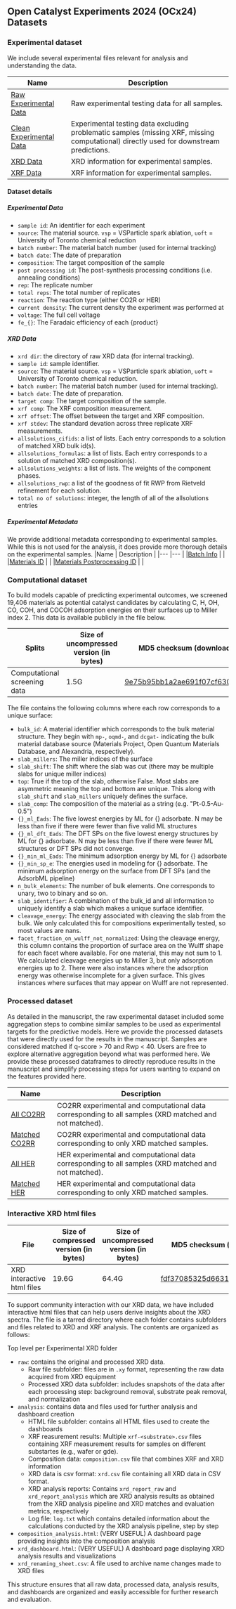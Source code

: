 ## Open Catalyst Experiments 2024 (OCx24) Datasets

### Experimental dataset
We include several experimental files relevant for analysis and understanding the data.

|Name | Description |
|---   |---    |
|[Raw Experimental Data](data/experimental_data/ExpDataDump_241113.csv)   | Raw experimental testing data for all samples. |
|[Clean Experimental Data](data/experimental_data/ExpDataDump_241113_clean.csv) | Experimental testing data excluding problematic samples (missing XRF, missing computational) directly used for downstream predictions. |
|[XRD Data](data/experimental_data/XRDDataDump-241113.csv) | XRD information for experimental samples. |
|[XRF Data](data/experimental_data/XRFDataDump-241113.csv) | XRF information for experimental samples. |

#### Dataset details
##### Experimental Data
- `sample id`: An identifier for each experiment
- `source`: The material source. `vsp` = VSParticle spark ablation, `uoft` = University of Toronto chemical reduction
- `batch number`: The material batch number (used for internal tracking)
- `batch date`: The date of preparation
- `composition`: The target composition of the sample
- `post processing id`: The post-synthesis processing conditions (i.e. annealing conditions)
- `rep`: The replicate number
- `total reps`: The total number of replicates
- `reaction`: The reaction type (either CO2R or HER)
- `current density`: The current density the experiment was performed at
- `voltage`: The full cell voltage
- `fe_{}`: The Faradaic efficiency of each {product}

##### XRD Data
- `xrd dir`: the directory of raw XRD data (for internal tracking).
- `sample id`: sample identifier.
- `source`: The material source. `vsp` = VSParticle spark ablation, `uoft` = University of Toronto chemical reduction.
- `batch number`: The material batch number (used for internal tracking).
- `batch date`: The date of preparation.
- `target comp`: The target composition of the sample.
- `xrf comp`: The XRF composition measurement.
- `xrf offset`: The offset between the target and XRF composition.
- `xrf stdev`: The standard devation across three replicate XRF measurements.
- `allsolutions_cifids`: a list of lists. Each entry corresponds to a solution of matched XRD bulk id(s).
- `allsolutions_formulas`: a list of lists. Each entry corresponds to a solution of matched XRD composition(s).
- `allsolutions_weights`: a list of lists. The weights of the component phases.
- `allsolutions_rwp`: a list of the goodness of fit RWP from Rietveld refinement for each solution.
- `total no of solutions`: integer, the length of all of the allsolutions entries

##### Experimental Metadata
We provide additional metadata corresponding to experimental samples. While this is not used for the analysis, it does provide more thorough details on the experimental samples.
|Name | Description |
|---   |---    |
|[Batch Info](data/experimental_data/supporting_data/batches_info.csv)   |  |
|[Materials ID](data/experimental_data/supporting_data/materials_id-241113.csv) |  |
|[Materials Postprocessing ID](data/experimental_data/supporting_data/materials_postprocessing_id-241113.csv) |  |


### Computational dataset
To build models capable of predicting experimental outcomes, we screened 19,406 materials as potential catalyst candidates by calculating C, H, OH, CO, COH, and COCOH adsorption energies on their surfaces up to Miller index 2. This data is available publicly in the file below.

|Splits |Size of uncompressed version (in bytes)    | MD5 checksum (download link)   |
|---   |---    |---    |
|Computational screening data |1.5G  | [9e75b95bb1a2ae691f07cf630eac3378](https://dl.fbaipublicfiles.com/opencatalystproject/data/ocx24/comp_df_241022.csv)   |

The file contains the following columns where each row corresponds to a unique surface:
- `bulk_id`: A material identifier which corresponds to the bulk material structure. They begin with `mp-`, `oqmd-`, and `dcgat-` indicating the bulk material database source (Materials Project, Open Quantum Materials Database, and Alexandria, respectively).
- `slab_millers`: The miller indices of the surface
- `slab_shift`: The shift where the slab was cut (there may be multiple slabs for unique miller indices)
- `top`: True if the top of the slab, otherwise False. Most slabs are asymmetric meaning the top and bottom are unique. This along with `slab_shift` and `slab_millers` uniquely defines the surface.
- `slab_comp`: The composition of the material as a string (e.g. "Pt-0.5-Au-0.5")
- `{}_ml_Eads`: The five lowest energies by ML for {} adsorbate. N may be less than five if there were fewer than five valid ML structures
- `{}_ml_dft_Eads`: The DFT SPs on the five lowest energy structures by ML for {} adsorbate. N may be less than five if there were fewer ML structures or DFT SPs did not converge.
- `{}_min_ml_Eads`: The minimum adsorption energy by ML for {} adsorbate
- `{}_min_sp_e`: The energies used in modeling for {} adsorbate. The minimum adsorption energy on the surface from DFT SPs (and the AdsorbML pipeline)
- `n_bulk_elements`: The number of bulk elements. One corresponds to unary, two to binary and so on.
- `slab_identifier`:  A combination of the bulk_id and all information to uniquely identify a slab which makes a unique surface identifier.
- `cleavage_energy`: The energy associated with cleaving the slab from the bulk. We only calculated this for compositions experimentally tested, so most values are nans.
- `facet_fraction_on_wulff_not_normalized`: Using the cleavage energy, this column contains the proportion of surface area on the Wulff shape for each facet where available. For one material, this may not sum to 1. We calculated cleavage energies up to Miller 3, but only adsorption energies up to 2. There were also instances where the adsorption energy was otherwise incomplete for a given surface. This gives instances where surfaces that may appear on Wulff are not represented.

### Processed dataset

As detailed in the manuscript, the raw experimental dataset included some aggregation steps to combine similar samples to be used as experimental targets for the predictive models. Here we provide the processed datasets that were directly used for the results in the manuscript.
Samples are considered matched if q-score > 70 and Rwp < 40.
Users are free to explore alternative aggregation beyond what was performed here. We provide these processed dataframes to directly reproduce results in the manuscript and simplify processing steps for users wanting to expand on the features provided here.

|Name | Description |
|---   |---    |
|[All CO2RR](data/processed_data/CO2R_40_70_all.csv)   | CO2RR experimental and computational data corresponding to all samples (XRD matched and not matched). |
|[Matched CO2RR](data/processed_data/CO2R_40_70_matched.csv)   | CO2RR experimental and computational data corresponding to only XRD matched samples. |
|[All HER](data/processed_data/HER_40_70_all.csv)   | HER experimental and computational data corresponding to all samples (XRD matched and not matched). |
|[Matched HER](data/processed_data/HER_40_70_all.csv)   | HER experimental and computational data corresponding to only XRD matched samples. |

### Interactive XRD html files
|File | Size of compressed version (in bytes) |Size of uncompressed version (in bytes)    | MD5 checksum (download link)   |
|---   |---    |---    |---   |
|XRD interactive html files |  19.6G |  64.4G | [fdf37085325d663194a3ffffeb462c36](https://dl.fbaipublicfiles.com/opencatalystproject/data/ocx24/XRDData_241116.tar.gz)   | 

To support community interaction with our XRD data, we have included interactive html files that can help users derive insights about the XRD spectra. The file is a tarred directory where each folder contains subfolders and files related to XRD and XRF analysis. The contents are organized as follows:

Top level per Experimental XRD folder
* `raw`: contains the original and processed XRD data.
    * Raw file subfolder: files are in `.xy` format, representing the raw data acquired from XRD equipment
    * Processed XRD data subfolder: includes snapshots of the data after each processing step: background removal, substrate peak removal, and normalization
* `analysis`: contains data and files used for further analysis and dashboard creation
    * HTML file subfolder: contains all HTML files used to create the dashboards
    * XRF reasurement results: Multiple `xrf-<substrate>.csv` files containing XRF measurement results for samples on different substartes (e.g., wafer or gde).
    * Composition data: `composition.csv` file that combines XRF and XRD information
    * XRD data is csv format: `xrd.csv` file containing all XRD data in CSV format.
    * XRD analysis reports: Contains `xrd_report_raw` and `xrd_report_analysis` which are  XRD analysis results as obtained from the XRD analysis pipeline and XRD matches and evaluation metrics, respectively
    * Log file: `log.txt` which contains detailed information about the calculations conducted by the XRD analysis pipeline, step by step    
* `composition_analysis.html`: (VERY USEFUL) A dashboard page providing insights into the composition analysis 
* `xrd_dashboard.html`: (VERY USEFUL) A dashboard page displaying XRD analysis results and visualizations
* `xrd_renaming_sheet.csv`: A file used to archive name changes made to XRD files
 
This structure ensures that all raw data, processed data, analysis results, and dashboards are organized and easily accessible for further research and evaluation.
